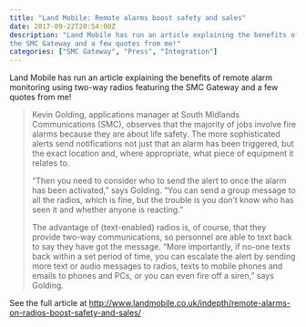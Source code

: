 ```yaml
---
title: "Land Mobile: Remote alarms boost safety and sales"
date: 2017-09-22T20:54:00Z
description: "Land Mobile has run an article explaining the benefits of remote alarm monitoring using two-way radios featuring
the SMC Gateway and a few quotes from me!"
categories: ["SMC Gateway", "Press", "Integration"]
---
```


Land Mobile has run an article explaining the benefits of remote alarm monitoring using two-way radios featuring
the SMC Gateway and a few quotes from me!
<!--more-->

> Kevin Golding, applications manager at South Midlands Communications (SMC), observes that the majority of jobs involve fire alarms because they are about life safety. The more sophisticated alerts send notifications not just that an alarm has been triggered, but the exact location and, where appropriate, what piece of equipment it relates to.
>
>“Then you need to consider who to send the alert to once the alarm has been activated,” says Golding. “You can send a group message to all the radios, which is fine, but the trouble is you don’t know who has seen it and whether anyone is reacting.”
>
>The advantage of (text-enabled) radios is, of course, that they provide two-way communications, so personnel are able to text back to say they have got the message. “More importantly, if no-one texts back within a set period of time, you can escalate the alert by sending more text or audio messages to radios, texts to mobile phones and emails to phones and PCs, or you can even fire off a siren,” says Golding.

See the full article at http://www.landmobile.co.uk/indepth/remote-alarms-on-radios-boost-safety-and-sales/